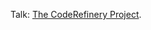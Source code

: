 Talk: [The CodeRefinery Project](http://cicero.xyz/v2/remark/github/coderefinery/talk-intro/master/talk.md/).
